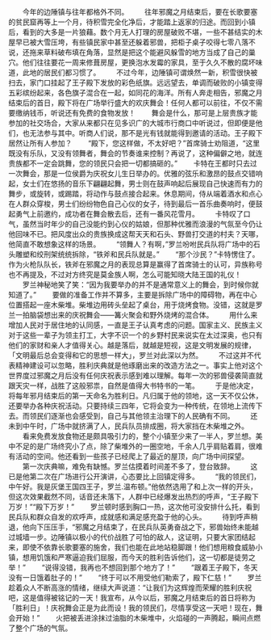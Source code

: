 　　今年的边陲镇与往年都格外不同。
　　往年邪魔之月结束后，要在长歌要塞的贫民窟再等上一个月，待积雪完全化净后，才能踏上返家的归途。而回到小镇后，看到的大多是一片狼藉。数个月无人打理的房屋破败不堪，一些不甚结实的木屋早已被大雪压垮，有些镇民家中甚至还躲着邪兽，把柜子桌子咬得七零八落不说，还拖来草料破布填在角落，显然是把这个能避风躲雪的地方当成了自己的巢穴。他们往往要花一周来修葺房屋，更换泡水发霉的家具，至于久久不散的腐坏味道，此地的居民们都习惯了。
　　不过今年，边陲镇可谓焕然一新，积雪很快被扫去，家门口挂起了王子殿下发放的彩色纸旗。远远望去，单调而破败的小镇变得五彩缤纷起来，各色旗子混合在一起，如同花的海洋。所有人奔走相告，邪魔之月结束后的首日，殿下将在广场举行盛大的欢庆舞会！任何人都可以前往，不仅不需要缴纳钱币，听说还有免费的食物发放！
　　舞会是什么，那可是上层贵族才能参加的社交场合，大家从来都只在见多识广的大城市行商口中听说过，但即便是他们，也无法参与其中。听商人们说，那不是光有钱就能得到邀请的活动。王子殿下居然让所有人参加？
　　“殿下，您这样做，不太好吧？”首席骑士劝阻道，“这里既没有乐队，又没有领舞者，舞会的节奏谁来控制？再说了，这种偏僻之地，就连贵族都不一定会跳舞，您的领民只会把一切都搞砸的。”
　　卡特在王都时只去过一次舞会，那是一位侯爵为庆祝女儿生日举办的。优雅的弦乐和激昂的鼓点交错响起，女士们在悠扬的音乐下翩翩起舞，男士则在鼓声响起后展现自己快速而有力的舞步，或旋转，或踢踏，将动作与鼓点接合起来。休息期间，侍从端着酒水和点心在人群众穿梭，男士们纷纷物色自己心仪的女子，待到最后一首乐曲奏响时，便鼓起勇气上前邀约，成功者在舞会散去后，还有一番风花雪月。
　　卡特叹了口气，虽然当时年少的自己没能约到心仪的姑娘，但那种优雅而浪漫的气氛至今仍让他回味不已。把风度出众的贵族换成这帮天天和石头、野兽打交道的村夫？天哪，他简直不敢想象这样的场景。
　　“领舞人？有啊，”罗兰吩咐民兵队将广场中的石头雕塑和绞刑架统统拆除，“铁斧和民兵队就是。”
　　“那个沙民？”卡特愣住了。作为火枪队队长，铁斧在邪魔之月的表现总算是赢得了首席骑士的认可，异族称号也不再提及，不过对方终究是莫金族人啊，怎么可能知晓大陆王国的礼仪！
　　罗兰神秘地笑了笑：“因为我要举办的并不是通常意义上的舞会，到时候你就知道了。”
　　要做的准备工作并不算多，主要是拆除广场中的障碍物，再在中心位置搭起一座木柴堆。柴堆边用砖头垒起了桌台，用于烧烤食物。没错，这就是罗兰一拍脑袋想出来的庆祝舞会——篝火聚会和野外烧烤的混合体。
　　用什么来增加人民对于居住地的认同感，一直是王子认真考虑的问题。国家主义、民族主义对于这些一辈子为领主打工，大字不识一个的乡野村民来说实在太过深奥，也只有他们的家财和亲人才值得关心。越是落后，就越是短视，这是文明发展的规律，「文明最后总会变得和它的思想一样大」，罗兰对此深以为然。
　　不过这并不代表精神建设可以忽略，胜利庆典就是他琢磨出来的改造方法之一。事实上他对这个世界度过邪魔之月后没有任何庆祝表示感到难以理解。每年一次的邪兽侵袭简直就跟天灾一样，战胜了这般邪祟，自然是值得大书特书的一笔。
　　于是他决定，将每年邪月结束后的第一天命名为胜利日。凡归属于他的领地，这一天不仅公休，还要举办各种庆祝活动。只要持续三四年，它将会变为一种传统，在领地上流传下去。而领民们逐渐也会感受到，自己与其他领主治理下的人民确有不同。
　　还未到中午时，广场中就挤满了人，民兵队员排成圈，将大家挡在木柴堆之外。
　　看来免费发放食物还是颇具吸引力的，整个小镇至少来了一半人，罗兰想。美中不足的是广场终究小了点，除了柴堆外的一圈空地，千余人几乎肩贴着肩，很难有活动的空间。他还看到一些孩子已经爬上了最近的屋顶，向广场中间探望。
　　第一次庆典嘛，难免有缺憾。罗兰估摸着时间差不多了，登台致辞。
　　这已是他第二次在广场进行公开演讲，心态要比上回镇定得多。
　　“我的领民们，中午好。我是灰堡王国四王子，罗兰.温布顿。”他依然选用了和上次一样的开头，但这次效果截然不同，话音还未落下，人群中已经爆发出热烈的呼声，“王子殿下万岁！”“殿下万岁！”
　　罗兰顿时感到胸口一热，这次他可没安排什么托，看到民兵队和群众自发的欢呼声，成就感和满足感充盈于他的心头。
　　待到呼声稍退，他向下压压手，“邪魔之月结束了，在民兵队英勇奋战之下，邪兽始终未能越过城墙一步。边陲镇以极小的代价战胜了可怕的敌人，这证明，只要大家团结起来，即使不依靠长歌要塞的施舍，我们也能在此地站稳脚跟！他们想用粮食威胁小镇，想用饥饿和严寒逼迫我们屈服，而今天的胜利告诉他们，这一切都是徒劳之举！”
　　“说得没错，我再也不想回到那个地方了！”
　　“跟着王子殿下，冬天没有一日饿着肚子的！”
　　“终于可以不用受他们勒索了，殿下仁慈！”
　　罗兰趁着众人不断高涨的情绪，继续大声说道：“让我们为这辉煌而荣耀的胜利庆祝吧，这是值得被铭记的一天！我宣布，从今以后，邪魔之月结束后的首日将称为「胜利日」！庆祝舞会正是为此而设！我的领民们，尽情享受这一天吧！现在，舞会开始！”
　　火把被丢进涂抹过油脂的木柴堆中，火焰碰的一声腾起，瞬间点燃了整个广场的气氛。